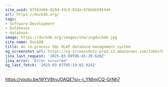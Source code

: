 ```yaml
---
site_uuid: 8f5b3d66-818d-43c5-82da-67bbbb585444
url: https://duckdb.org/
tags:
- Software-Development
- Databases
- database
image: https://duckdb.org/images/sharingduckdb.jpg
site_name: DuckDB
title: An in-process SQL OLAP database management system
og_screenshot_url: https://og-screenshots-prod.s3.amazonaws.com/1366x768/80/false/e567e1e36a98588256f59e24d07868c8e82c58d9165dc56222d14d6445884b06.jpeg
jina_last_request: '2025-03-09T06:45:20.628Z'
jina_error: 'Error occurred'
og_last_fetch: '2025-03-07T05:19:02.924Z'
---
```

https://youtu.be/WYV8hvJOAQE?si=-j_YNhnjCQ-GrNh7
